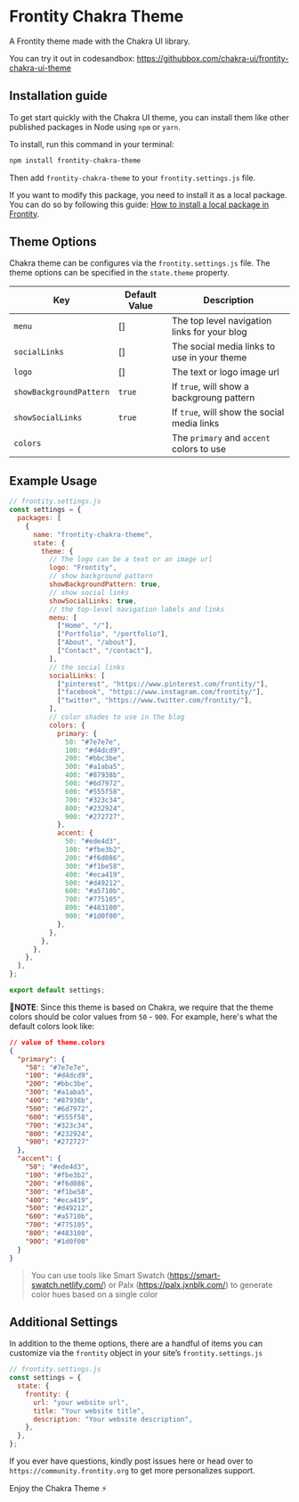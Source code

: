 # Frontity Chakra Theme

A Frontity theme made with the Chakra UI library.

You can try it out in codesandbox: https://githubbox.com/chakra-ui/frontity-chakra-ui-theme

## Installation guide

To get start quickly with the Chakra UI theme, you can install them like other published packages in Node using `npm` or `yarn`.

To install, run this command in your terminal:

```sh
npm install frontity-chakra-theme
```

Then add `frontity-chakra-theme` to your `frontity.settings.js` file.

If you want to modify this package, you need to install it as a local package. You can do so by following this guide: [How to install a local package in Frontity](https://docs.frontity.org/guides/install-a-new-package#local-packages).

## Theme Options

Chakra theme can be configures via the `frontity.settings.js` file. The theme options can be specified in the `state.theme` property.

| Key                     | Default Value | Description                                  |
| ----------------------- | ------------- | -------------------------------------------- |
| `menu`                  | []            | The top level navigation links for your blog |
| `socialLinks`           | []            | The social media links to use in your theme  |
| `logo`                  | []            | The text or logo image url                   |
| `showBackgroundPattern` | `true`        | If `true`, will show a backgroung pattern    |
| `showSocialLinks`       | `true`        | If `true`, will show the social media links  |
| `colors`                |               | The `primary` and `accent` colors to use     |

## Example Usage

```js
// frontity.settings.js
const settings = {
  packages: [
    {
      name: "frontity-chakra-theme",
      state: {
        theme: {
          // The logo can be a text or an image url
          logo: "Frontity",
          // show background pattern
          showBackgroundPattern: true,
          // show social links
          showSocialLinks: true,
          // the top-level navigation labels and links
          menu: [
            ["Home", "/"],
            ["Portfolio", "/portfolio"],
            ["About", "/about"],
            ["Contact", "/contact"],
          ],
          // the social links
          socialLinks: [
            ["pinterest", "https://www.pinterest.com/frontity/"],
            ["facebook", "https://www.instagram.com/frontity/"],
            ["twitter", "https://www.twitter.com/frontity/"],
          ],
          // color shades to use in the blog
          colors: {
            primary: {
              50: "#7e7e7e",
              100: "#d4dcd9",
              200: "#bbc3be",
              300: "#a1aba5",
              400: "#87938b",
              500: "#6d7972",
              600: "#555f58",
              700: "#323c34",
              800: "#232924",
              900: "#272727",
            },
            accent: {
              50: "#ede4d3",
              100: "#fbe3b2",
              200: "#f6d086",
              300: "#f1be58",
              400: "#eca419",
              500: "#d49212",
              600: "#a5710b",
              700: "#775105",
              800: "#483100",
              900: "#1d0f00",
            },
          },
        },
      },
    },
  ],
};

export default settings;
```

**🚨NOTE**: Since this theme is based on Chakra, we require that the theme colors should be color values from `50` - `900`. For example, here's what the default colors look like:

```json
// value of theme.colors
{
  "primary": {
    "50": "#7e7e7e",
    "100": "#d4dcd9",
    "200": "#bbc3be",
    "300": "#a1aba5",
    "400": "#87938b",
    "500": "#6d7972",
    "600": "#555f58",
    "700": "#323c34",
    "800": "#232924",
    "900": "#272727"
  },
  "accent": {
    "50": "#ede4d3",
    "100": "#fbe3b2",
    "200": "#f6d086",
    "300": "#f1be58",
    "400": "#eca419",
    "500": "#d49212",
    "600": "#a5710b",
    "700": "#775105",
    "800": "#483100",
    "900": "#1d0f00"
  }
}
```

> You can use tools like Smart Swatch (https://smart-swatch.netlify.com/) or Palx (https://palx.jxnblk.com/) to generate color hues based on a single color

## Additional Settings

In addition to the theme options, there are a handful of items you can customize via the `frontity` object in your site’s `frontity.settings.js`

```js
// frontity.settings.js
const settings = {
  state: {
    frontity: {
      url: "your website url",
      title: "Your website title",
      description: "Your website description",
    },
  },
};
```

If you ever have questions, kindly post issues here or head over to `https://community.frontity.org` to get more personalizes support.

Enjoy the Chakra Theme ⚡️
